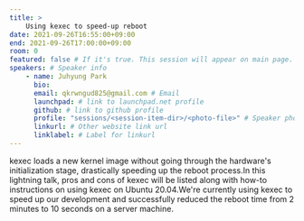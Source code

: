 ```yaml
---
title: >
    Using kexec to speed-up reboot 
date: 2021-09-26T16:55:00+09:00
end: 2021-09-26T17:00:00+09:00
room: 0
featured: false # If it's true. This session will appear on main page.
speakers: # Speaker info
    - name: Juhyung Park
      bio: 
      email: qkrwngud825@gmail.com # Email
      launchpad: # link to launchpad.net profile
      github: # link to github profile
      profile: "sessions/<session-item-dir>/<photo-file>" # Speaker photo
      linkurl: # Other website link url
      linklabel: # Label for linkurl
---
```

kexec loads a new kernel image without going through the hardware's initialization stage, drastically speeding up the reboot process.In this lightning talk, pros and cons of kexec will be listed along with how-to instructions on using kexec on Ubuntu 20.04.We're currently using kexec to speed up our development and successfully reduced the reboot time from 2 minutes to 10 seconds on a server machine.


